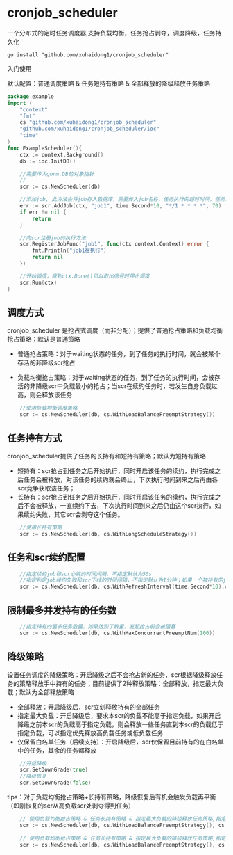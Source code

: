 # cronjob_scheduler
一个分布式的定时任务调度器,支持负载均衡，任务抢占剥夺，调度降级，任务持久化

```shell
go install "github.com/xuhaidong1/cronjob_scheduler"
```
入门使用

默认配置：普通调度策略 & 任务短持有策略 & 全部释放的降级释放任务策略
```go
package example
import (
	"context"
	"fmt"
	cs "github.com/xuhaidong1/cronjob_scheduler"
	"github.com/xuhaidong1/cronjob_scheduler/ioc"
	"time"
)
func ExampleScheduler(){
	ctx := context.Background()
	db := ioc.InitDB()

	//需要传入gorm.DB的对象指针
	//
	scr := cs.NewScheduler(db)

	//添加job, 此方法会将job存入数据库，需要传入job名称，任务执行的超时时间，任务的cron表达式（精确到分钟），任务的权重
	err := scr.AddJob(ctx, "job1", time.Second*10, "*/1 * * * *", 70)
	if err != nil {
		return
	}

	//向scr注册job的执行方法
	scr.RegisterJobFunc("job1", func(ctx context.Context) error {
		fmt.Println("job1在执行")
		return nil
	})

	//开始调度，直到ctx.Done()可以取出信号时停止调度
	scr.Run(ctx)
}

```
## 调度方式
cronjob_scheduler 是抢占式调度（而非分配）；提供了普通抢占策略和负载均衡抢占策略；默认是普通策略

* 普通抢占策略：对于waiting状态的任务，到了任务的执行时间，就会被某个存活的非降级scr抢占

* 负载均衡抢占策略：对于waiting状态的任务，到了任务的执行时间，会被存活的非降级scr中负载最小的抢占；当scr在续约任务时，若发生自身负载过高，则会释放该任务

```go
    //使用负载均衡调度策略
    scr := cs.NewScheduler(db, cs.WithLoadBalancePreemptStrategy())
```
## 任务持有方式
cronjob_scheduler提供了任务的长持有和短持有策略；默认为短持有策略
* 短持有：scr抢占到任务之后开始执行，同时开启该任务的续约，执行完成之后任务会被释放，对该任务的续约就会终止，下次执行时间到来之后再由各scr竞争获取该任务；
* 长持有：scr抢占到任务之后开始执行，同时开启该任务的续约，执行完成之后不会被释放，一直续约下去，下次执行时间到来之后仍由这个scr执行，如果续约失败，其它scr会剥夺这个任务。
```go
    //使用长持有策略
    scr := cs.NewScheduler(db, cs.WithLongScheduleStrategy())
```

## 任务和scr续约配置
```go
    //指定续约job和scr心跳的时间间隔，不指定默认为50s
    //指定判定job续约失败和scr下线的时间间隔，不指定默认为1分钟；如果一个被持有的job超过1分钟无人续约，则其它scr可以剥夺
    scr := cs.NewScheduler(db, cs.WithRefreshInterval(time.Second*10),cs.WithTimeoutInterval(time.Minute*2))
```

## 限制最多并发持有的任务数
```go
    //指定持有的最多任务数量，如果达到了数量，发起抢占前会被阻塞
    scr := cs.NewScheduler(db, cs.WithMaxConcurrentPreemptNum(100))
```


## 降级策略
设置任务调度的降级策略：开启降级之后不会抢占新的任务，scr根据降级释放任务的策略释放手中持有的任务；目前提供了2种释放策略：全部释放，指定最大负载；默认为全部释放策略

* 全部释放：开启降级后，scr立刻释放持有的全部任务
* 指定最大负载：开启降级后，要求本scr的负载不能高于指定负载，如果开启降级之前本scr的负载高于指定负载，则会释放一些任务直到本scr的负载低于指定负载，可以指定优先释放高负载任务或低负载任务
* 仅保留白名单任务（后续支持）：开启降级后，scr仅保留目前持有的在白名单中的任务，其余的任务都释放
```go
    //开启降级
    scr.SetDownGrade(true)
    //降级恢复
    scr.SetDownGrade(false)
```

tips：对于负载均衡抢占策略+长持有策略，降级恢复后有机会触发负载再平衡（即刚恢复的scr从高负载scr处剥夺得到任务）
```go
    // 使用负载均衡抢占策略 & 任务长持有策略 & 指定最大负载的降级释放任务策略,指定最大负载为150，负载过高时优先释放高权重任务
    scr := cs.NewScheduler(db, cs.WithLoadBalancePreemptStrategy(), cs.WithLongScheduleStrategy(), cs.WithLimitLoadDownGradeStrategy(150, cs.HighWeightFirst))
    
    // 使用负载均衡抢占策略 & 任务长持有策略 & 指定最大负载的降级释放任务策略,指定最大负载为150，负载过高时优先释放低权重任务
    scr := cs.NewScheduler(db, cs.WithLoadBalancePreemptStrategy(), cs.WithLongScheduleStrategy(), cs.WithLimitLoadDownGradeStrategy(150, cs.LowWeightFirst))
```